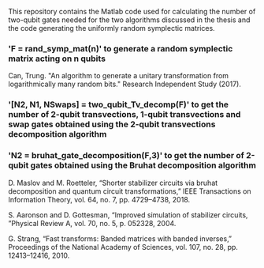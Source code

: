This repository contains the Matlab code used for calculating the number of two-qubit gates needed for the two algorithms discussed in the thesis and the code generating the uniformly random symplectic matrices.








### 'F = rand_symp_mat(n)' to generate a random symplectic matrix acting on n qubits

Can, Trung. "An algorithm to generate a unitary transformation from logarithmically many random bits." Research Independent Study (2017).









### '[N2, N1, NSwaps] = two_qubit_Tv_decomp(F)' to get the number of 2-qubit transvections, 1-qubit transvections and swap gates obtained using the 2-qubit transvections decomposition algorithm










### 'N2 = bruhat_gate_decomposition(F,3)' to get the number of 2-qubit gates obtained using the Bruhat decomposition algorithm

D. Maslov and M. Roetteler, “Shorter stabilizer circuits via bruhat decomposition and quantum circuit transformations,” IEEE Transactions on Information Theory, vol. 64, no. 7, pp. 4729–4738, 2018.

S. Aaronson and D. Gottesman, “Improved simulation of stabilizer circuits, ”Physical Review A, vol. 70, no. 5, p. 052328, 2004.

G. Strang, “Fast transforms: Banded matrices with banded inverses,” Proceedings of the National Academy of Sciences, vol. 107, no. 28, pp. 12413–12416, 2010.
